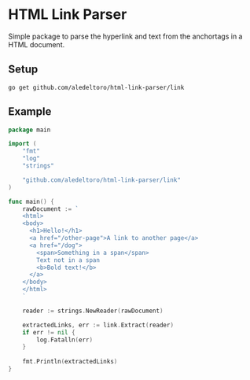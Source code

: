 # HTML Link Parser

Simple package to parse the hyperlink and text from the anchortags in a HTML document.

## Setup

```
go get github.com/aledeltoro/html-link-parser/link
```

## Example

```go
package main

import (
	"fmt"
	"log"
	"strings"

	"github.com/aledeltoro/html-link-parser/link"
)

func main() {
	rawDocument := `
	<html>
	<body>
	  <h1>Hello!</h1>
	  <a href="/other-page">A link to another page</a>
	  <a href="/dog">
	    <span>Something in a span</span>
	    Text not in a span
	    <b>Bold text!</b>
	  </a>
	</body>
	</html>
	`

	reader := strings.NewReader(rawDocument)

	extractedLinks, err := link.Extract(reader)
	if err != nil {
		log.Fatalln(err)
	}
	
	fmt.Println(extractedLinks)
}
```
